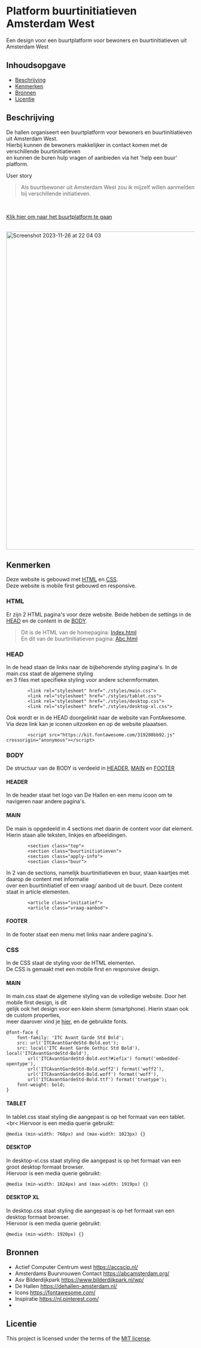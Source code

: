 # Platform buurtinitiatieven Amsterdam West
Een design voor een buurtplatform voor bewoners en buurtinitiatieven uit Amsterdam West

## Inhoudsopgave

  * [Beschrijving](#beschrijving)
  * [Kenmerken](#kenmerken)
  * [Bronnen](#bronnen)
  * [Licentie](#licentie)

## Beschrijving
De hallen organiseert een buurtplatform voor bewoners en buurtinitiatieven uit Amsterdam West. <br>
Hierbij kunnen de bewoners makkelijker in contact komen met de verschillende buurtinitiatieven <br>
en kunnen de buren hulp vragen of aanbieden via het 'help een buur' platform.

User story
> Als buurtbewoner uit Amsterdam West zou ik mijzelf willen aanmelden bij verschillende initiatieven.

<br>

[Klik hier om naar het buurtplatform te gaan](https://xxdaniquee.github.io/look-and-feel-corporate-identity/)
<br><br>

<img width="851" alt="Screenshot 2023-11-26 at 22 04 03" src="https://github.com/xxdaniquee/look-and-feel-corporate-identity/assets/128936068/c59c8520-2198-4efa-94bc-9ce10a5c28b1">

## Kenmerken
Deze website is gebouwd met [HTML](https://github.com/xxdaniquee/look-and-feel-corporate-identity#html) en [CSS](https://github.com/xxdaniquee/look-and-feel-corporate-identity#css). <br>
Deze website is mobile first gebouwd en responsive.

### HTML
Er zijn 2 HTML pagina's voor deze website. Beide hebben de settings in de [HEAD](https://github.com/xxdaniquee/look-and-feel-corporate-identity#head) en de content in de [BODY](https://github.com/xxdaniquee/look-and-feel-corporate-identity#body).
> Dit is de HTML van de homepagina: [Index.html](https://github.com/xxdaniquee/look-and-feel-corporate-identity/blob/main/index.html) <br>
> En dit van de buurtinitiatieven pagina: [Abc.html](https://github.com/xxdaniquee/look-and-feel-corporate-identity/blob/main/abc.html)

### HEAD
In de head staan de links naar de bijbehorende styling pagina's. In de main.css staat de algemene styling <br>
en 3 files met specifieke styling voor andere schermformaten.
```
        <link rel="stylesheet" href="./styles/main.css">
        <link rel="stylesheet" href="./styles/tablet.css"> 
        <link rel="stylesheet" href="./styles/desktop.css"> 
        <link rel="stylesheet" href="./styles/desktop-xl.css"> 
```
Ook wordt er in de HEAD doorgelinkt naar de website van FontAwesome. <br>
Via deze link kan je iconen uitzoeken en op de website plaaatsen.
```
        <script src="https://kit.fontawesome.com/319280bb92.js" crossorigin="anonymous"></script> 
```

### BODY
De structuur van de BODY is verdeeld in [HEADER](https://github.com/xxdaniquee/look-and-feel-corporate-identity#header), [MAIN](https://github.com/xxdaniquee/look-and-feel-corporate-identity#main) en [FOOTER](https://github.com/xxdaniquee/look-and-feel-corporate-identity#footer)

#### HEADER
In de header staat het logo van De Hallen en een menu icoon om te navigeren naar andere pagina's.

#### MAIN
De main is opgedeeld in 4 sections met daarin de content voor dat element. <br>
Hierin staan alle teksten, linkjes en afbeeldingen.
```
        <section class="top"> 
        <section class="buurtinitiatieven"> 
        <section class="apply-info"> 
        <section class="buur"> 
```

In 2 van de sections, namelijk buurtinitiatieven en buur, staan kaartjes met daarop de content met informatie <br>
over een buurtinitiatief of een vraag/ aanbod uit de buurt. Deze content staat in article elementen.
```     
        <article class="initiatief">
        <article class="vraag-aanbod">
```
#### FOOTER
In de footer staat een menu met links naar andere pagina's.

### CSS
In de CSS staat de styling voor de HTML elementen. <br>
De CSS is gemaakt met een mobile first en responsive design.

#### MAIN
In main.css staat de algemene styling van de volledige website. Door het mobile first design, is dit <br> 
gelijk ook het design voor een klein sherm (smartphone). Hierin staan ook de custom properties, <br>
meer daarover vind je [hier](https://github.com/xxdaniquee/look-and-feel-living-styleguide#de-hallen---living-styleguide), en de gebruikte fonts.
```
@font-face {
    font-family: 'ITC Avant Garde Std Bold';
    src: url('ITCAvantGardeStd-Bold.eot');
    src: local('ITC Avant Garde Gothic Std Bold'), local('ITCAvantGardeStd-Bold'),
        url('ITCAvantGardeStd-Bold.eot?#iefix') format('embedded-opentype'),
        url('ITCAvantGardeStd-Bold.woff2') format('woff2'),
        url('ITCAvantGardeStd-Bold.woff') format('woff'),
        url('ITCAvantGardeStd-Bold.ttf') format('truetype');
    font-weight: bold;
}
```
#### TABLET
In tablet.css staat styling die aangepast is op het formaat van een tablet. <br<
Hiervoor is een media querie gebruikt:
```
@media (min-width: 768px) and (max-width: 1023px) {}
```
#### DESKTOP
In desktop-xl.css staat styling die aangepast is op het formaat van een groot desktop formaat browser.<br>
Hiervoor is een media querie gebruikt:
```
@media (min-width: 1024px) and (max-width: 1919px) {}
```
#### DESKTOP XL
In desktop.css staat styling die aangepast is op het formaat van een desktop formaat browser. <br>
Hiervoor is een media querie gebruikt:
```
@media (min-width: 1920px) {}
```
## Bronnen
* Actief Computer Centrum west https://accscip.nl/
* Amsterdams Buurvrouwen Contact https://abcamsterdam.org/
* Asv Bilderdijkpark https://www.bilderdijkpark.nl/wp/
* De Hallen https://dehallen-amsterdam.nl/
* Icons https://fontawesome.com/
* Inspiratie https://nl.pinterest.com/
* 

## Licentie

This project is licensed under the terms of the [MIT license](./LICENSE).
